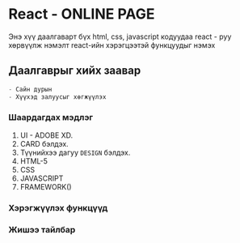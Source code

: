 
# React - ONLINE PAGE

Энэ хүү даалгаварт бүх html, css, javascript кодуудаа react - руу хөрвүүлж нэмэлт react-ийн хэрэгцээтэй функцуудыг нэмэх

## Даалгаврыг хийх заавар
```C
- Сайн дурын
- Хүүхэд залуусыг хөгжүүлэх
```

### Шаардагдах мэдлэг
  1. UI - ADOBE XD.
  2. CARD бэлдэх.
  3. Түүнийхээ дагуу `DESIGN` бэлдэх.
  4. HTML-5
  5. CSS 
  6. JAVASCRIPT
  7. FRAMEWORK()

### Хэрэгжүүлэх функцүүд

### Жишээ тайлбар
